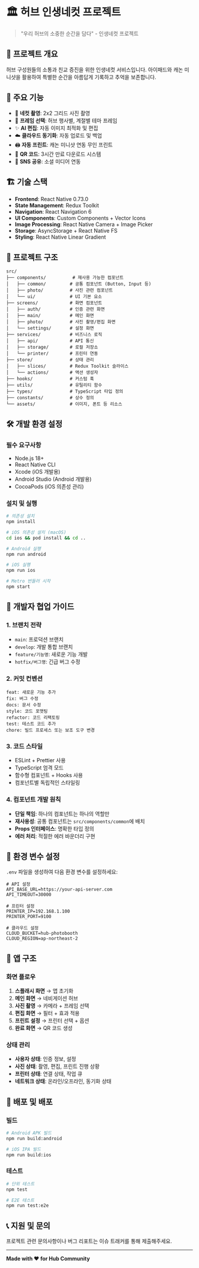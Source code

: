 # 🏛️ 허브 인생네컷 프로젝트

> "우리 허브의 소중한 순간을 담다" - 인생네컷 프로젝트

## 📱 프로젝트 개요

허브 구성원들의 소통과 친교 증진을 위한 인생네컷 서비스입니다. 아이패드와 캐논 미니샷을 활용하여 특별한 순간을 아름답게 기록하고 추억을 보존합니다.

## 🚀 주요 기능

- 📸 **네컷 촬영**: 2x2 그리드 사진 촬영
- 🎨 **프레임 선택**: 허브 행사별, 계절별 테마 프레임
- ✨ **AI 편집**: 자동 이미지 최적화 및 편집
- ☁️ **클라우드 동기화**: 자동 업로드 및 백업
- 🖨️ **자동 프린트**: 캐논 미니샷 연동 무인 프린트
- 📱 **QR 코드**: 3시간 만료 다운로드 시스템
- 📱 **SNS 공유**: 소셜 미디어 연동

## 🏗️ 기술 스택

- **Frontend**: React Native 0.73.0
- **State Management**: Redux Toolkit
- **Navigation**: React Navigation 6
- **UI Components**: Custom Components + Vector Icons
- **Image Processing**: React Native Camera + Image Picker
- **Storage**: AsyncStorage + React Native FS
- **Styling**: React Native Linear Gradient

## 📁 프로젝트 구조

```
src/
├── components/          # 재사용 가능한 컴포넌트
│   ├── common/         # 공통 컴포넌트 (Button, Input 등)
│   ├── photo/          # 사진 관련 컴포넌트
│   └── ui/             # UI 기본 요소
├── screens/            # 화면 컴포넌트
│   ├── auth/           # 인증 관련 화면
│   ├── main/           # 메인 화면
│   ├── photo/          # 사진 촬영/편집 화면
│   └── settings/       # 설정 화면
├── services/           # 비즈니스 로직
│   ├── api/            # API 통신
│   ├── storage/        # 로컬 저장소
│   └── printer/        # 프린터 연동
├── store/              # 상태 관리
│   ├── slices/         # Redux Toolkit 슬라이스
│   └── actions/        # 액션 생성자
├── hooks/              # 커스텀 훅
├── utils/              # 유틸리티 함수
├── types/              # TypeScript 타입 정의
├── constants/          # 상수 정의
└── assets/             # 이미지, 폰트 등 리소스
```

## 🛠️ 개발 환경 설정

### 필수 요구사항

- Node.js 18+
- React Native CLI
- Xcode (iOS 개발용)
- Android Studio (Android 개발용)
- CocoaPods (iOS 의존성 관리)

### 설치 및 실행

```bash
# 의존성 설치
npm install

# iOS 의존성 설치 (macOS)
cd ios && pod install && cd ..

# Android 실행
npm run android

# iOS 실행
npm run ios

# Metro 번들러 시작
npm start
```

## 👥 개발자 협업 가이드

### 1. 브랜치 전략

- `main`: 프로덕션 브랜치
- `develop`: 개발 통합 브랜치
- `feature/기능명`: 새로운 기능 개발
- `hotfix/버그명`: 긴급 버그 수정

### 2. 커밋 컨벤션

```
feat: 새로운 기능 추가
fix: 버그 수정
docs: 문서 수정
style: 코드 포맷팅
refactor: 코드 리팩토링
test: 테스트 코드 추가
chore: 빌드 프로세스 또는 보조 도구 변경
```

### 3. 코드 스타일

- ESLint + Prettier 사용
- TypeScript 엄격 모드
- 함수형 컴포넌트 + Hooks 사용
- 컴포넌트별 독립적인 스타일링

### 4. 컴포넌트 개발 원칙

- **단일 책임**: 하나의 컴포넌트는 하나의 역할만
- **재사용성**: 공통 컴포넌트는 `src/components/common`에 배치
- **Props 인터페이스**: 명확한 타입 정의
- **에러 처리**: 적절한 에러 바운더리 구현

## 🔧 환경 변수 설정

`.env` 파일을 생성하여 다음 환경 변수를 설정하세요:

```env
# API 설정
API_BASE_URL=https://your-api-server.com
API_TIMEOUT=30000

# 프린터 설정
PRINTER_IP=192.168.1.100
PRINTER_PORT=9100

# 클라우드 설정
CLOUD_BUCKET=hub-photobooth
CLOUD_REGION=ap-northeast-2
```

## 📱 앱 구조

### 화면 플로우

1. **스플래시 화면** → 앱 초기화
2. **메인 화면** → 네비게이션 허브
3. **사진 촬영** → 카메라 + 프레임 선택
4. **편집 화면** → 필터 + 효과 적용
5. **프린트 설정** → 프린터 선택 + 옵션
6. **완료 화면** → QR 코드 생성

### 상태 관리

- **사용자 상태**: 인증 정보, 설정
- **사진 상태**: 촬영, 편집, 프린트 진행 상황
- **프린터 상태**: 연결 상태, 작업 큐
- **네트워크 상태**: 온라인/오프라인, 동기화 상태

## 🚀 배포 및 배포

### 빌드

```bash
# Android APK 빌드
npm run build:android

# iOS IPA 빌드
npm run build:ios
```

### 테스트

```bash
# 단위 테스트
npm test

# E2E 테스트
npm run test:e2e
```

## 📞 지원 및 문의

프로젝트 관련 문의사항이나 버그 리포트는 이슈 트래커를 통해 제출해주세요.

---

**Made with ❤️ for Hub Community**
